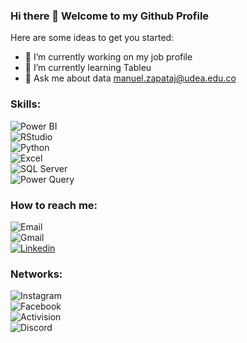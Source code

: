 ### Hi there 👋 Welcome to my Github Profile

<!--
**Malezaja/Malezaja** is a ✨ _special_ ✨ repository because its `README.md` (this file) appears on your GitHub profile. -->

Here are some ideas to get you started:

- 🔭 I’m currently working on my job profile
- 🌱 I’m currently learning Tableu
- 💬 Ask me about data manuel.zapataj@udea.edu.co

### Skills:

![Power BI](https://img.shields.io/badge/-Power%20BI-EDC12F?logo=power-bi&logoColor=EDC12F&style=flat&labelColor=white)<br>
![RStudio](https://img.shields.io/badge/-RStudio-71A5D4?logo=rstudio&logoColor=71A5D4&style=flat&labelColor=white)<br>
![Python](https://img.shields.io/badge/-Python-C9057C?logo=python&logoColor=3776AB&style=flat&labelColor=white)<br>
![Excel](https://img.shields.io/badge/-Excel-31BE7D?logo=microsoftexcel&logoColor=31BE7D&style=flat&labelColor=white)<br>
![SQL Server](https://img.shields.io/badge/-SQL%20Server-D62C2A?logo=sqlserver&logoColor=D62C2A&style=flat&labelColor=white)<br>
![Power Query](https://img.shields.io/badge/-Power%20Query-9BD2B4?logo=powerquery&logoColor=9BD2B4&style=flat&labelColor=white)<br>

### How to reach me:
![Email](https://img.shields.io/badge/-Email:_manuel.zapataj@udea.edu.co-67F0B8?logo=udea&logoColor=67F0B8&style=flat&labelColor=white)<br>
![Gmail](https://img.shields.io/badge/-Gmail:_malejoja22@gmail.com-DE5145?logo=gmail&logoColor=DE5145&style=flat&labelColor=white)<br>
[![Linkedin](https://img.shields.io/badge/-Linkedin:_www.linkedin.com/in/manuel_zapata-0A66C2?logo=linkedin&logoColor=0A66C2&style=flat&labelColor=white)](www.linkedin.com/in/manuel-zapata)


### Networks:
![Instagram](https://img.shields.io/badge/-Instagram:_@malezaja-8B48BF?logo=instagram&logoColor=8B48BF&style=flat&labelColor=white)<br>
![Facebook](https://img.shields.io/badge/-Facebook:_https://www.facebook.com/malezaja2-1773EA?logo=facebook&logoColor=1773EA&style=flat&labelColor=white)<br>
![Activision](https://img.shields.io/badge/-Activision:_Malezaja-000000?logo=activision&logoColor=000000&style=flat&labelColor=white)<br>
![Discord](https://img.shields.io/badge/-Discord:_ManuelAlejo-5865F2?logo=discord&logoColor=5865F2&style=flat&labelColor=white)<br>

